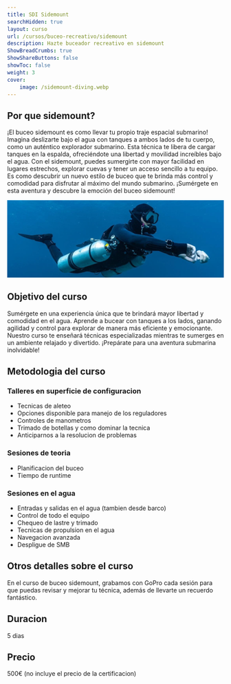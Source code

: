```yaml
---
title: SDI Sidemount
searchHidden: true
layout: curso
url: /cursos/buceo-recreativo/sidemount
description: Hazte buceador recreativo en sidemount
ShowBreadCrumbs: true
ShowShareButtons: false
showToc: false
weight: 3
cover:
    image: /sidemount-diving.webp
---
```



## Por que sidemount?
¡El buceo sidemount es como llevar tu propio traje espacial submarino! Imagina deslizarte bajo el agua con tanques a ambos lados de tu cuerpo, como un auténtico explorador submarino. Esta técnica te libera de cargar tanques en la espalda, ofreciéndote una libertad y movilidad increíbles bajo el agua. Con el sidemount, puedes sumergirte con mayor facilidad en lugares estrechos, explorar cuevas y tener un acceso sencillo a tu equipo. Es como descubrir un nuevo estilo de buceo que te brinda más control y comodidad para disfrutar al máximo del mundo submarino. ¡Sumérgete en esta aventura y descubre la emoción del buceo sidemount!


![sidemount](/sidemount2.webp)
## Objetivo del curso

Sumérgete en una experiencia única que te brindará mayor libertad y comodidad en el agua. Aprende a bucear con tanques a los lados, ganando agilidad y control para explorar de manera más eficiente y emocionante. Nuestro curso te enseñará técnicas especializadas mientras te sumerges en un ambiente relajado y divertido. ¡Prepárate para una aventura submarina inolvidable!

## Metodologia del curso

### Talleres en superficie de configuracion
  * Tecnicas de aleteo
  * Opciones disponible para manejo de los reguladores
  * Controles de manometros
  * Trimado de botellas y como dominar la tecnica
  * Anticiparnos a la resolucion de problemas
### Sesiones de teoria
  * Planificacion del buceo
  * Tiempo de runtime
### Sesiones en el agua
  * Entradas y salidas en el agua (tambien desde barco)
  * Control de todo el equipo
  * Chequeo de lastre y trimado
  * Tecnicas de propulsion en el agua
  * Navegacion avanzada
  * Despligue de SMB

## Otros detalles sobre el curso 
En el curso de buceo sidemount, grabamos con GoPro cada sesión para que puedas revisar y mejorar tu técnica, además de llevarte un recuerdo fantástico.

## Duracion
5 dias

## Precio
500€ (no incluye el precio de la certificacion)